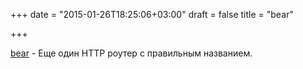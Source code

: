 +++
date = "2015-01-26T18:25:06+03:00"
draft = false
title = "bear"

+++

<p><a href="https://github.com/ursiform/bear">bear</a> - Еще один HTTP роутер с правильным названием.</p>

